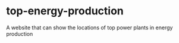 # top-energy-production
A website that can show the locations of top power plants in energy production
